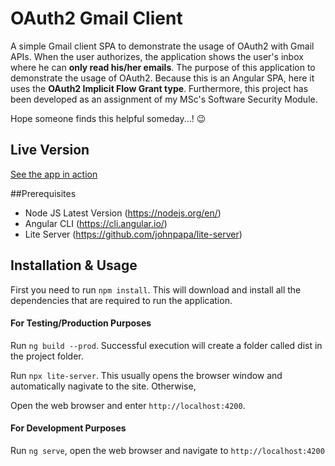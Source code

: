 # OAuth2 Gmail Client

A simple Gmail client SPA to demonstrate the usage of OAuth2 with Gmail APIs. When the user authorizes, the application shows the user's inbox where he can __only read his/her emails__. The purpose of this application to demonstrate the usage of OAuth2. Because this is an Angular SPA, here it uses the __OAuth2 Implicit Flow Grant type__. Furthermore, this project has been developed as an assignment of my MSc's Software Security Module. 

Hope someone finds this helpful someday...! :wink:

## Live Version

[See the app in action](https://ranjith-suranga.github.io/oauth2-gmail-client/)

##Prerequisites

* Node JS Latest Version (https://nodejs.org/en/)
* Angular CLI (https://cli.angular.io/)
* Lite Server (https://github.com/johnpapa/lite-server)

## Installation & Usage

First you need to run `npm install`. This will download and install all the dependencies that are
required to run the application. 

#### For Testing/Production Purposes

Run `ng build --prod`. Successful execution will create a folder called dist in the project folder.

Run `npx lite-server`. 
This usually opens the browser window and automatically nagivate to the site. Otherwise,

Open the web browser and enter `http://localhost:4200`.

#### For Development Purposes

Run `ng serve`, open the web browser and navigate to `http://localhost:4200`

